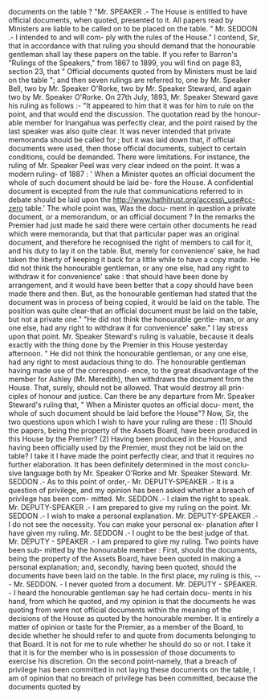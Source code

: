documents on the table ? "Mr. SPEAKER .- The House is entitled to have official documents, when quoted, presented to it. All papers read by Ministers are liable to be called on to be placed on the table. " Mr. SEDDON .- I intended to and will com- ply with the rules of the House." I contend, Sir, that in accordance with that ruling you should demand that the honourable gentleman shall lay these papers on the table. If you refer to Barron's "Rulings of the Speakers," from 1867 to 1899, you will find on page 83, section 23, that " Official documents quoted from by Ministers must be laid on the table "; and then seven rulings are referred to, one by Mr. Speaker Bell, two by Mr. Speaker O'Rorke, two by Mr. Speaker Steward, and again two by Mr. Speaker O'Rorke. On 27th July, 1893, Mr. Speaker Steward gave his ruling as follows :- "It appeared to him that it was for him to rule on the point, and that would end the discussion. The quotation read by the honour- able member for Inangahua was perfectly clear, and the point raised by the last speaker was also quite clear. It was never intended that private memoranda should be called for ; but it was laid down that, if official documents were used, then those official documents, subject to certain conditions, could be demanded. There were limitations. For instance, the ruling of Mr. Speaker Peel was very clear indeed on the point. It was a modern ruling- of 1887 : ' When a Minister quotes an official document the whole of such document should be laid be- fore the House. A confidential document is excepted from the rule that communications referred to in debate should be laid upon the http://www.hathitrust.org/access\_use#cc-zero table.' The whole point was, Was the docu- ment in question a private document, or a memorandum, or an official document ? In the remarks the Premier had just made he said there were certain other documents he read which were memoranda, but that that particular paper was an original document, and therefore he recognised the right of members to call for it, and his duty to lay it on the table. But, merely for convenience' sake, he had taken the liberty of keeping it back for a little while to have a copy made. He did not think the honourable gentleman, or any one else, had any right to withdraw it for convenience' sake : that should have been done by arrangement, and it would have been better that a copy should have been made there and then. But, as the honourable gentleman had stated that the document was in process of being copied, it would be laid on the table. The position was quite clear-that an official document must be laid on the table, but not a private one." "He did not think the honourable gentle- man, or any one else, had any right to withdraw it for convenience' sake." I lay stress upon that point. Mr. Speaker Steward's ruling is valuable, because it deals exactly with the thing done by the Premier in this House yesterday afternoon. " He did not think the honourable gentleman, or any one else, had any right to most audacious thing to do. The honourable gentleman having made use of the correspond- ence, to the great disadvantage of the member for Ashley (Mr. Meredith), then withdraws the document from the House. That, surely, should not be allowed. That would destroy all prin- ciples of honour and justice. Can there be any departure from Mr. Speaker Steward's ruling that, " When a Minister quotes an official docu- ment, the whole of such document should be laid before the House"? Now, Sir, the two questions upon which I wish to have your ruling are these : (1) Should the papers, being the property of the Assets Board, have been produced in this House by the Premier? (2) Having been produced in the House, and having been officially used by the Premier, must they not be laid on the table? I take it I have made the point perfectly clear, and that it requires no further elaboration. It has been definitely determined in the most conclu- sive language both by Mr. Speaker O'Rorke and Mr. Speaker Steward. Mr. SEDDON .- As to this point of order,- Mr. DEPUTY-SPEAKER .- It is a question of privilege, and my opinion has been asked whether a breach of privilege has been com- mitted. Mr. SEDDON .- I claim the right to speak. Mr. DEPUTY-SPEAKER .- I am prepared to give my ruling on the point. Mr. SEDDON .- I wish to make a personal explanation. Mr. DEPUTY-SPEAKER .- I do not see the necessity. You can make your personal ex- planation after I have given my ruling. Mr. SEDDON .- I ought to be the best judge of that. Mr. DEPUTY - SPEAKER .- I am prepared to give my ruling. Two points have been sub- mitted by the honourable member : First, should the documents, being the property of the Assets Board, have been quoted in making a personal explanation; and, secondly, having been quoted, should the documents have been laid on the table. In the first place, my ruling is this, -- - Mr. SEDDON. - I never quoted from a document. Mr. DEPUTY - SPEAKER. - I heard the honourable gentleman say he had certain docu- ments in his hand, from which he quoted, and my opinion is that the documents he was quoting from were not official documents within the meaning of the decisions of the House as quoted by the honourable member. It is entirely a matter of opinion or taste for the Premier, as a member of the Board, to decide whether he should refer to and quote from documents belonging to that Board. It is not for me to rule whether he should do so or not. I take it that it is for the member who is in possession of those documents to exercise his discretion. On the second point-namely, that a breach of privilege has been committed in not laying these documents on the table, I am of opinion that no breach of privilege has been committed, because the documents quoted by 